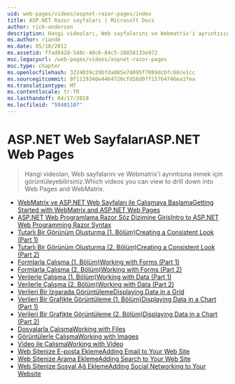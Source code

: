 ```yaml
---
uid: web-pages/videos/aspnet-razor-pages/index
title: ASP.NET Razor sayfaları | Microsoft Docs
author: rick-anderson
description: Hangi videoları, Web sayfalarını ve Webmatrix'i ayrıntısına inmek için görüntüleyebilirsiniz.
ms.author: riande
ms.date: 05/18/2012
ms.assetid: ffad842d-548c-40c6-84c5-10858133e972
msc.legacyurl: /web-pages/videos/aspnet-razor-pages
msc.type: chapter
ms.openlocfilehash: 3224039c29bfda085e74095f7089dcbfc68ce1cc
ms.sourcegitcommit: 0f1119340e4464720cfd16d0ff15764746ea1fea
ms.translationtype: MT
ms.contentlocale: tr-TR
ms.lasthandoff: 04/17/2019
ms.locfileid: "59401107"
---
```

# <a name="aspnet-web-pages"></a><span data-ttu-id="e5265-103">ASP.NET Web Sayfaları</span><span class="sxs-lookup"><span data-stu-id="e5265-103">ASP.NET Web Pages</span></span>

> <span data-ttu-id="e5265-104">Hangi videoları, Web sayfalarını ve Webmatrix'i ayrıntısına inmek için görüntüleyebilirsiniz.</span><span class="sxs-lookup"><span data-stu-id="e5265-104">Which videos you can view to drill down into Web Pages and WebMatrix.</span></span>


- [<span data-ttu-id="e5265-105">WebMatrix ve ASP.NET Web Sayfaları ile Çalışmaya Başlama</span><span class="sxs-lookup"><span data-stu-id="e5265-105">Getting Started with WebMatrix and ASP.NET Web Pages</span></span>](getting-started-with-webmatrix-and-aspnet-web-pages.md)
- [<span data-ttu-id="e5265-106">ASP.NET Web Programlama Razor Söz Dizimine Giriş</span><span class="sxs-lookup"><span data-stu-id="e5265-106">Intro to ASP.NET Web Programming Razor Syntax</span></span>](introduction-to-aspnet-web-programming-using-the-razor-syntax.md)
- [<span data-ttu-id="e5265-107">Tutarlı Bir Görünüm Oluşturma (1. Bölüm)</span><span class="sxs-lookup"><span data-stu-id="e5265-107">Creating a Consistent Look (Part 1)</span></span>](creating-a-consistent-look-part-1.md)
- [<span data-ttu-id="e5265-108">Tutarlı Bir Görünüm Oluşturma (2. Bölüm)</span><span class="sxs-lookup"><span data-stu-id="e5265-108">Creating a Consistent Look (Part 2)</span></span>](creating-a-consistent-look-part-2.md)
- [<span data-ttu-id="e5265-109">Formlarla Çalışma (1. Bölüm)</span><span class="sxs-lookup"><span data-stu-id="e5265-109">Working with Forms (Part 1)</span></span>](working-with-forms-part-1.md)
- [<span data-ttu-id="e5265-110">Formlarla Çalışma (2. Bölüm)</span><span class="sxs-lookup"><span data-stu-id="e5265-110">Working with Forms (Part 2)</span></span>](working-with-forms-part-2.md)
- [<span data-ttu-id="e5265-111">Verilerle Çalışma (1. Bölüm)</span><span class="sxs-lookup"><span data-stu-id="e5265-111">Working with Data (Part 1)</span></span>](working-with-data-part-1.md)
- [<span data-ttu-id="e5265-112">Verilerle Çalışma (2. Bölüm)</span><span class="sxs-lookup"><span data-stu-id="e5265-112">Working with Data (Part 2)</span></span>](working-with-data-part-2.md)
- [<span data-ttu-id="e5265-113">Verileri Bir Izgarada Görüntüleme</span><span class="sxs-lookup"><span data-stu-id="e5265-113">Displaying Data in a Grid</span></span>](displaying-data-in-a-grid.md)
- [<span data-ttu-id="e5265-114">Verileri Bir Grafikte Görüntüleme (1. Bölüm)</span><span class="sxs-lookup"><span data-stu-id="e5265-114">Displaying Data in a Chart (Part 1)</span></span>](displaying-data-in-a-chart-part-1.md)
- [<span data-ttu-id="e5265-115">Verileri Bir Grafikte Görüntüleme (2. Bölüm)</span><span class="sxs-lookup"><span data-stu-id="e5265-115">Displaying Data in a Chart (Part 2)</span></span>](displaying-data-in-a-chart-part-2.md)
- [<span data-ttu-id="e5265-116">Dosyalarla Çalışma</span><span class="sxs-lookup"><span data-stu-id="e5265-116">Working with Files</span></span>](working-with-files.md)
- [<span data-ttu-id="e5265-117">Görüntülerle Çalışma</span><span class="sxs-lookup"><span data-stu-id="e5265-117">Working with Images</span></span>](working-with-images.md)
- [<span data-ttu-id="e5265-118">Video ile Çalışma</span><span class="sxs-lookup"><span data-stu-id="e5265-118">Working with Video</span></span>](working-with-video.md)
- [<span data-ttu-id="e5265-119">Web Sitenize E-posta Ekleme</span><span class="sxs-lookup"><span data-stu-id="e5265-119">Adding Email to Your Web Site</span></span>](adding-email-to-your-web-site.md)
- [<span data-ttu-id="e5265-120">Web Sitenize Arama Ekleme</span><span class="sxs-lookup"><span data-stu-id="e5265-120">Adding Search to Your Web Site</span></span>](adding-search-to-your-web-site.md)
- [<span data-ttu-id="e5265-121">Web Sitenize Sosyal Ağ Ekleme</span><span class="sxs-lookup"><span data-stu-id="e5265-121">Adding Social Networking to Your Website</span></span>](adding-social-networking-to-your-website.md)
